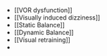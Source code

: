 - [[VOR dysfunction]]
- [[Visually induced dizziness]]
- [[Static Balance]]
- [[Dynamic Balance]]
- [[Visual retraining]]
-
